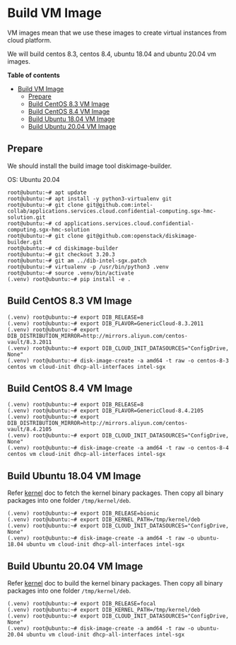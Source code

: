 # Build VM Image

VM images mean that we use these images to create virtual instances from cloud platform.

We will build centos 8.3, centos 8.4, ubuntu 18.04 and ubuntu 20.04 vm images.

**Table of contents**

- [Build VM Image](#build-vm-image)
  - [Prepare](#prepare)
  - [Build CentOS 8.3 VM Image](#build-centos-83-vm-image)
  - [Build CentOS 8.4 VM Image](#build-centos-84-vm-image)
  - [Build Ubuntu 18.04 VM Image](#build-ubuntu-1804-vm-image)
  - [Build Ubuntu 20.04 VM Image](#build-ubuntu-2004-vm-image)

## Prepare

We should install the build image tool diskimage-builder.

OS: Ubuntu 20.04

```console
root@ubuntu:~# apt update
root@ubuntu:~# apt install -y python3-virtualenv git
root@ubuntu:~# git clone git@github.com:intel-collab/applications.services.cloud.confidential-computing.sgx-hmc-solution.git
root@ubuntu:~# cd applications.services.cloud.confidential-computing.sgx-hmc-solution
root@ubuntu:~# git clone git@github.com:openstack/diskimage-builder.git
root@ubuntu:~# cd diskimage-builder
root@ubuntu:~# git checkout 3.20.3
root@ubuntu:~# git am ../dib-intel-sgx.patch
root@ubuntu:~# virtualenv -p /usr/bin/python3 .venv
root@ubuntu:~# source .venv/bin/activate
(.venv) root@ubuntu:~# pip install -e .
```

## Build CentOS 8.3 VM Image

```console
(.venv) root@ubuntu:~# export DIB_RELEASE=8
(.venv) root@ubuntu:~# export DIB_FLAVOR=GenericCloud-8.3.2011
(.venv) root@ubuntu:~# export DIB_DISTRIBUTION_MIRROR=http://mirrors.aliyun.com/centos-vault/8.3.2011
(.venv) root@ubuntu:~# export DIB_CLOUD_INIT_DATASOURCES="ConfigDrive, None"
(.venv) root@ubuntu:~# disk-image-create -a amd64 -t raw -o centos-8-3 centos vm cloud-init dhcp-all-interfaces intel-sgx
```

## Build CentOS 8.4 VM Image

```console
(.venv) root@ubuntu:~# export DIB_RELEASE=8
(.venv) root@ubuntu:~# export DIB_FLAVOR=GenericCloud-8.4.2105
(.venv) root@ubuntu:~# export DIB_DISTRIBUTION_MIRROR=http://mirrors.aliyun.com/centos-vault/8.4.2105
(.venv) root@ubuntu:~# export DIB_CLOUD_INIT_DATASOURCES="ConfigDrive, None"
(.venv) root@ubuntu:~# disk-image-create -a amd64 -t raw -o centos-8-4 centos vm cloud-init dhcp-all-interfaces intel-sgx
```

## Build Ubuntu 18.04 VM Image

Refer [kernel](./kernel.md) doc to fetch the kernel binary packages. Then copy
all binary packages into one folder `/tmp/kernel/deb`.

```console
(.venv) root@ubuntu:~# export DIB_RELEASE=bionic
(.venv) root@ubuntu:~# export DIB_KERNEL_PATH=/tmp/kernel/deb
(.venv) root@ubuntu:~# export DIB_CLOUD_INIT_DATASOURCES="ConfigDrive, None"
(.venv) root@ubuntu:~# disk-image-create -a amd64 -t raw -o ubuntu-18.04 ubuntu vm cloud-init dhcp-all-interfaces intel-sgx
```

## Build Ubuntu 20.04 VM Image

Refer [kernel](./kernel.md) doc to build the kernel binary packages. Then copy
all binary packages into one folder `/tmp/kernel/deb`.

```console
(.venv) root@ubuntu:~# export DIB_RELEASE=focal
(.venv) root@ubuntu:~# export DIB_KERNEL_PATH=/tmp/kernel/deb
(.venv) root@ubuntu:~# export DIB_CLOUD_INIT_DATASOURCES="ConfigDrive, None"
(.venv) root@ubuntu:~# disk-image-create -a amd64 -t raw -o ubuntu-20.04 ubuntu vm cloud-init dhcp-all-interfaces intel-sgx
```
